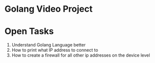 # Golang Video Project


# Open Tasks
1. Understand Golang Language better
2. How to print what IP address to connect to
3. How to create a firewall for all other ip addresses on the device level